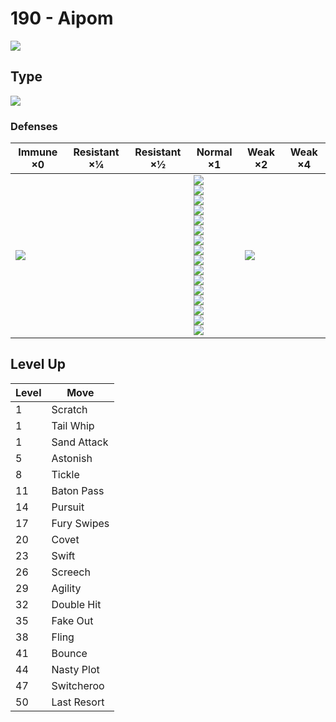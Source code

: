 # 190 - Aipom
![][190]

## Type

![][normal]

### Defenses

Immune ×0      | Resistant ×¼ | Resistant ×½ | Normal ×1                                                                                                                                                                                                                                          | Weak ×2           | Weak ×4 | 
---            | ---          | ---          | ---                                                                                                                                                                                                                                                | ---               | ---     | 
![][ghost]<br> |              |              | ![][normal]<br> ![][flying]<br> ![][poison]<br> ![][ground]<br> ![][rock]<br> ![][bug]<br> ![][steel]<br> ![][fire]<br> ![][water]<br> ![][grass]<br> ![][electric]<br> ![][psychic]<br> ![][ice]<br> ![][dragon]<br> ![][dark]<br> ![][fairy]<br> | ![][fighting]<br> |         | 

## Level Up

Level | Move        | 
---   | ---         | 
1     | Scratch     | 
1     | Tail Whip   | 
1     | Sand Attack | 
5     | Astonish    | 
8     | Tickle      | 
11    | Baton Pass  | 
14    | Pursuit     | 
17    | Fury Swipes | 
20    | Covet       | 
23    | Swift       | 
26    | Screech     | 
29    | Agility     | 
32    | Double Hit  | 
35    | Fake Out    | 
38    | Fling       | 
41    | Bounce      | 
44    | Nasty Plot  | 
47    | Switcheroo  | 
50    | Last Resort | 

[190]: ../img/pokemon/190.png
[normal]: ../img/types/normal.png
[fire]: ../img/types/fire.png
[fighting]: ../img/types/fighting.png
[water]: ../img/types/water.png
[flying]: ../img/types/flying.png
[grass]: ../img/types/grass.png
[poison]: ../img/types/poison.png
[electric]: ../img/types/electric.png
[ground]: ../img/types/ground.png
[psychic]: ../img/types/psychic.png
[rock]: ../img/types/rock.png
[ice]: ../img/types/ice.png
[bug]: ../img/types/bug.png
[dragon]: ../img/types/dragon.png
[ghost]: ../img/types/ghost.png
[dark]: ../img/types/dark.png
[steel]: ../img/types/steel.png
[fairy]: ../img/types/fairy.png
